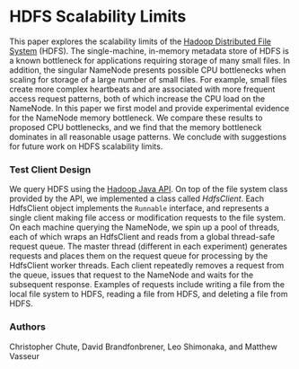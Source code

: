 # HDFS Scalability Limits
This paper explores the scalability limits of the [Hadoop Distributed File System](https://hadoop.apache.org/docs/r1.2.1/hdfs_design.html) (HDFS). The single-machine, in-memory metadata store of HDFS is a known bottleneck for applications requiring storage of many small files.
In addition, the singular NameNode presents possible CPU bottlenecks when scaling for storage of a large number of small files.
For example, small files create more complex heartbeats and are associated with more frequent access request patterns, both of which increase the CPU load on the NameNode.
In this paper we first model and provide experimental evidence for the NameNode memory bottleneck. We compare these results to proposed CPU bottlenecks, and we find that the memory bottleneck dominates in all reasonable usage patterns. We conclude with suggestions for future work on HDFS scalability limits.

### Test Client Design
We query HDFS using the [Hadoop Java API](http://hadoop.apache.org/docs/r2.7.2/api/). On top of the file system class provided by the API, we implemented a class called *HdfsClient*. Each HdfsClient object implements the ```Runnable``` interface, and represents a single client making file access or modification requests to the file system. On each machine querying the NameNode, we spin up a pool of threads, each of which wraps an HdfsClient and reads from a global thread-safe request queue. The master thread (different in each experiment) generates requests and places them on the request queue for processing by the HdfsClient worker threads. Each client repeatedly removes a request from the queue, issues that request to the NameNode and waits for the subsequent response. Examples of requests include writing a file from the local file system to HDFS, reading a file from HDFS, and deleting a file from HDFS.

### Authors
Christopher Chute, David Brandfonbrener, Leo Shimonaka, and Matthew Vasseur